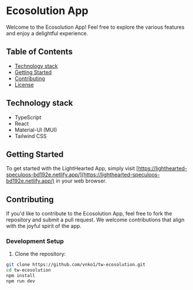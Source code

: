 # Ecosolution App

Welcome to the Ecosolution App! Feel free to explore the various features and enjoy a delightful experience.

## Table of Contents

- [Technology stack](#technology-stack)
- [Getting Started](#getting-started)
- [Contributing](#contributing)
- [License](#license)

## Technology stack

- TypeScript
- React
- Material-UI (MUI)
- Tailwind CSS
  

## Getting Started

To get started with the LightHearted App, simply visit [https://lighthearted-speculoos-bd192e.netlify.app/](https://lighthearted-speculoos-bd192e.netlify.app/) in your web browser.


## Contributing

If you'd like to contribute to the Ecosolution App, feel free to fork the repository and submit a pull request. We welcome contributions that align with the joyful spirit of the app.

### Development Setup

1. Clone the repository:

```bash
git clone https://github.com/vnko1/tw-ecosolution.git
cd tw-ecosolution
npm install
npm run dev
